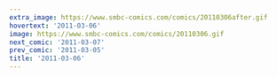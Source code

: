 ```yaml
---
extra_image: https://www.smbc-comics.com/comics/20110306after.gif
hovertext: '2011-03-06'
image: https://www.smbc-comics.com/comics/20110306.gif
next_comic: '2011-03-07'
prev_comic: '2011-03-05'
title: '2011-03-06'
---
```


